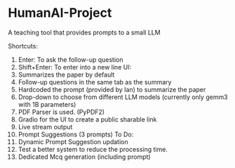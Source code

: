 # HumanAI-Project
A teaching tool that provides prompts to a small LLM

Shortcuts: 
1. Enter: To ask the follow-up question
2. Shift+Enter: To enter into a new line
UI:
1. Summarizes the paper by default
2. Follow-up questions in the same tab as the summary
3. Hardcoded the prompt (provided by Ian) to summarize the paper
4. Drop-down to choose from different LLM models (currently only gemm3 with 1B parameters)
5. PDF Parser is used. (PyPDF2)
6. Gradio for the UI to create a public sharable link
7. Live stream output
8. Prompt Suggestions (3 prompts)
To Do:
1. Dynamic Prompt Suggestion updation
2. Test a better system to reduce the processing time.
3. Dedicated Mcq generation (including prompt)
